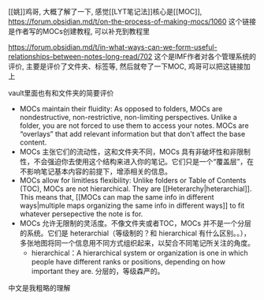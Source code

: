 [[姚]]鸡哥, 大概了解了一下, 感觉[[LYT笔记法]]核心是[[MOC]], 
https://forum.obsidian.md/t/on-the-process-of-making-mocs/1060 这个链接是作者写的MOCs创建教程, 可以补充到教程里

https://forum.obsidian.md/t/in-what-ways-can-we-form-useful-relationships-between-notes-long-read/702 这个是IMF作者对各个管理系统的评价, 主要是评价了文件夹、标签等, 然后就夸了一下MOC, 鸡哥可以把这链接加上

vault里面也有和文件夹的简要评价
- MOCs maintain their fluidity: As opposed to folders, MOCs are nondestructive, non-restrictive, non-limiting perspectives. Unlike a folder, you are not forced to use them to access your notes. MOCs are “overlays” that add relevant information but that don't affect the base content. 
- MOCs 主张它们的流动性，这和文件夹不同，MOCs 具有非破坏性和非限制性，不会强迫你去使用这个结构来进入你的笔记。它们只是一个“覆盖层”，在不影响笔记基本内容的前提下，增添相关的信息。
- MOCs allow for limitless flexibility: Unlike folders or Table of Contents (TOC), MOCs are not hierarchical. They are [[Heterarchy|heterarchial]]. This means that, [[MOCs can map the same info in different ways|multiple maps organizing the same info in different ways]] to fit whatever persepective the note is for. 
- MOCs 允许无限制的灵活度。不像文件夹或者TOC，MOCs 并不是一个分层的系统。它们是 heterarchial（等级制的？和 hierarchical 有什么区别。。），多张地图将同一个信息用不同方式组织起来，以契合不同笔记所关注的角度。
	- hierarchical：A hierarchical system or organization is one in which people have different ranks or positions, depending on how important they are. 分层的，等级森严的。
	
中文是我粗略的理解
